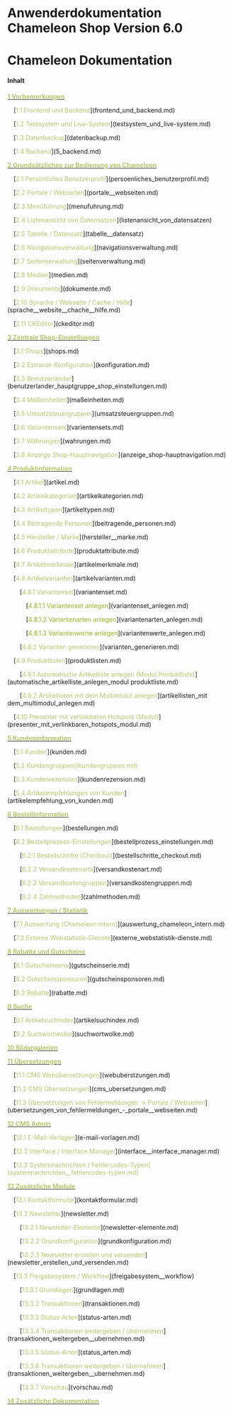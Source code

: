 Anwenderdokumentation Chameleon Shop Version 6.0
=======

# Chameleon Dokumentation

#### Inhalt

[**<span style="color:#B7C66E">1 Vorbemerkungen</span>**](README.md)

<p style="text-indent: 1em;">[<span style="color:#B7C66E">1.1 Frontend und Backend</span>](frontend_und_backend.md)

<p style="text-indent: 1em;">[<span style="color:#B7C66E">1.2 Testsystem und Live-System</span>](testsystem_und_live-system.md)

<p style="text-indent: 1em;">[<span style="color:#B7C66E">1.3 Datenbackup</span>](datenbackup.md)

<p style="text-indent: 1em;">[<span style="color:#B7C66E">1.4 Backend</span>](5_backend.md)




[**<span style="color:#B7C66E">2 Grundsätzliches zur Bedienung von Chameleon</span>**](grundsatzliches_zur_bedienung_von_chameleon.md)

<p style="text-indent: 1em;">[<span style="color:#B7C66E">2.1 Persönliches Benutzerprofil</span>](persoenliches_benutzerprofil.md)

<p style="text-indent: 1em;">[<span style="color:#B7C66E">2.2 Portale / Webseiten</span>](portale__webseiten.md)

<p style="text-indent: 1em;">[<span style="color:#B7C66E">2.3 Menüführung</span>](menufuhrung.md)

<p style="text-indent: 1em;">[<span style="color:#B7C66E">2.4 Listenansicht von Datensätzen</span>](listenansicht_von_datensatzen)

<p style="text-indent: 1em;">[<span style="color:#B7C66E">2.5 Tabelle / Datensatz</span>](tabelle__datensatz)

<p style="text-indent: 1em;">[<span style="color:#B7C66E">2.6 Navigationsverwaltung</span>](navigationsverwaltung.md)

<p style="text-indent: 1em;">[<span style="color:#B7C66E">2.7 Seitenverwaltung</span>](seitenverwaltung.md)

<p style="text-indent: 1em;">[<span style="color:#B7C66E">2.8 Medien</span>](medien.md)

<p style="text-indent: 1em;">[<span style="color:#B7C66E">2.9 Dokumente</span>](dokumente.md)

<p style="text-indent: 1em;">[<span style="color:#B7C66E">2.10 Sprache / Webseite / Cache / Hilfe</span>](sprache__website__chache__hilfe.md)

<p style="text-indent: 1em;">[<span style="color:#B7C66E">2.11 CKEditor</span>](ckeditor.md)



[**<span style="color:#B7C66E">3 Zentrale Shop-Einstellungen</span>**](zentrale_shop-einstellungen.md)

<p style="text-indent: 1em;">[<span style="color:#B7C66E">3.1 Shops</span>](shops.md)

<p style="text-indent: 1em;">[<span style="color:#B7C66E">3.2 Extranet-Konfiguration</span>](konfiguration.md)

<p style="text-indent: 1em;">[<span style="color:#B7C66E">3.3 Benutzerländer</span>](benutzerlander_hauptgruppe_shop_einstellungen.md)

<p style="text-indent: 1em;">[<span style="color:#B7C66E">3.4 Maßeinheiten</span>](maßeinheiten.md)

<p style="text-indent: 1em;">[<span style="color:#B7C66E">3.5 Umsatzsteuergruppen</span>](umsatzsteuergruppen.md)

<p style="text-indent: 1em;">[<span style="color:#B7C66E">3.6 Variantensets</span>](varientensets.md)

<p style="text-indent: 1em;">[<span style="color:#B7C66E">3.7 Währungen</span>](wahrungen.md)

<p style="text-indent: 1em;">[<span style="color:#B7C66E">3.8 Anzeige Shop-Hauptnavigation</span>](anzeige_shop-hauptnavigation.md)



[**<span style="color:#B7C66E">4 Produktinformation</span>**](produktinformation.md)

<p style="text-indent: 1em;">[<span style="color:#B7C66E">4.1 Artikel</span>](artikel.md)

<p style="text-indent: 1em;">[<span style="color:#B7C66E">4.2 Artikelkategorien</span>](artikelkategorien.md)

<p style="text-indent: 1em;">[<span style="color:#B7C66E">4.3 Artikeltypen</span>](artikeltypen.md)

<p style="text-indent: 1em;">[<span style="color:#B7C66E">4.4 Beitragende Personen</span>](beitragende_personen.md)

<p style="text-indent: 1em;">[<span style="color:#B7C66E">4.5 Hersteller / Marke</span>](hersteller__marke.md)

<p style="text-indent: 1em;">[<span style="color:#B7C66E">4.6 Produktattribute</span>](produktattribute.md)

<p style="text-indent: 1em;">[<span style="color:#B7C66E">4.7 Artikelmerkmale</span>](artikelmerkmale.md)

<p style="text-indent: 1em;">[<span style="color:#B7C66E">4.8 Artikelvarianten</span>](artikelvarianten.md)

<p style="text-indent: 2em;">[<span style="color:#B7C66E">4.8.1 Variantenset</span>](variantenset.md)

<p style="text-indent: 3em;">[<span style="color:#99B122">4.8.1.1 Variantenset anlegen</span>](variantenset_anlegen.md)

<p style="text-indent: 3em;">[<span style="color:#99B122">4.8.1.2 Variantenarten anlegen</span>](variantenarten_anlegen.md)

<p style="text-indent: 3em;">[<span style="color:#99B122">4.8.1.3 Variantenwerte anlegen</span>](variantenwerte_anlegen.md)

<p style="text-indent: 2em;">[<span style="color:#B7C66E">4.8.2 Varianten generieren</span>](varianten_generieren.md)

<p style="text-indent: 1em;">[<span style="color:#B7C66E">4.9 Produktlisten</span>](produktlisten.md)

<p style="text-indent: 2em;">[<span style="color:#B7C66E">4.9.1 Automatische Artikelliste anlegen (Modul Produktliste)</span>](automatische_artikelliste_anlegen_modul produktliste.md)

<p style="text-indent: 2em;">[<span style="color:#B7C66E">4.9.2 Artikellisten mit dem Multimodul anlegen</span>](artikellisten_mit dem_multimodul_anlegen.md)

<p style="text-indent: 1em;">[<span style="color:#B7C66E">4.10 Presenter mit verlinkbaren Hotspots (Modul)</span>](presenter_mit_verlinkbaren_hotspots_modul.md)




[**<span style="color:#B7C66E">5 Kundeninformation</span>**](kundeninformation.md)

<p style="text-indent: 1em;">[<span style="color:#B7C66E">5.1 Kunden</span>](kunden.md)

<p style="text-indent: 1em;">[<span style="color:#B7C66E">5.2 Kundengruppen<span>](kundengruppen.md)

<p style="text-indent: 1em;">[<span style="color:#B7C66E">5.3 Kundenrezension</span>](kundenrezension.md)

<p style="text-indent: 1em;">[<span style="color:#B7C66E">5.4 Artikelempfehlungen von Kunden</span>](artikelempfehlung_von_kunden.md)




[**<span style="color:#B7C66E">6 Bestellinformation</span>**](bestellinformation.md)

<p style="text-indent: 1em;">[<span style="color:#B7C66E">6.1 Bestellungen</span>](bestellungen.md)

<p style="text-indent: 1em;">[<span style="color:#B7C66E">6.2 Bestellprozess-Einstellungen</span>](bestellprozess_einstellungen.md)

<p style="text-indent: 2em;">[<span style="color:#B7C66E">6.2.1 Bestellschritte (Checkout)</span>](bestellschritte_checkout.md)

<p style="text-indent: 2em;">[<span style="color:#B7C66E">6.2.2 Versandkostenarts</span>](versandkostenart.md)

<p style="text-indent: 2em;">[<span style="color:#B7C66E">6.2.3 Versandkostengruppen</span>](versandkostengruppen.md)

<p style="text-indent: 2em;">[<span style="color:#B7C66E">6.2.4 Zahlmethoden</span>](zahlmethoden.md)




[**<span style="color:#B7C66E">7 Auswertungen / Statistik</span>**](auswertungen__statistik.md)

<p style="text-indent: 1em;">[<span style="color:#B7C66E">7.1 Auswertung (Chameleon intern)</span>](auswertung_chameleon_intern.md)

<p style="text-indent: 1em;">[<span style="color:#B7C66E">7.2 Externe Webstatistik-Dienste</span>](externe_webstatistik-dienste.md)




[**<span style="color:#B7C66E">8 Rabatte und Gutscheine</span>**](rabatte_und_gutscheine.md)

<p style="text-indent: 1em;">[<span style="color:#B7C66E">8.1 Gutscheinserie</span>](gutscheinserie.md)

<p style="text-indent: 1em;">[<span style="color:#B7C66E">8.2 Gutscheinsponsoren</span>](gutscheinsponsoren.md)

<p style="text-indent: 1em;">[<span style="color:#B7C66E">8.3 Rabatte</span>](rabatte.md)




[**<span style="color:#B7C66E">9 Suche</span>**](suche.md)

<p style="text-indent: 1em;">[<span style="color:#B7C66E">9.1 Artikelsuchindex</span>](artikelsuchindex.md)

<p style="text-indent: 1em;">[<span style="color:#B7C66E">9.2 Suchwortwolke</span>](suchwortwolke.md)



[**<span style="color:#B7C66E">10 Bildergalerien</span>**](bildergalerien.md)




[**<span style="color:#B7C66E">11 Übersetzungen</span>**](ubersetzungen.md)

<p style="text-indent: 1em;">[<span style="color:#B7C66E">11.1 CMS Webübersetzungen</span>](webuberstzungen.md)

<p style="text-indent: 1em;">[<span style="color:#B7C66E">11.2 CMS Übersetzungen</span>](cms_ubersetzungen.md)

<p style="text-indent: 1em;">[<span style="color:#B7C66E">11.3 Übersetzungen von Fehlermeldungen -> Portale / Webseiten</span>](ubersetzungen_von_fehlermeldungen_-_portale__webseiten.md)






[**<span style="color:#B7C66E">12 CMS Admin</span>**](cms_admin.md)

<p style="text-indent: 1em;">[<span style="color:#B7C66E">12.1 E-Mail-Vorlagen</span>](e-mail-vorlagen.md)

<p style="text-indent: 1em;">[<span style="color:#B7C66E">12.2 Interface / Interface Manager</span>](interface__interface_manager.md)

<p style="text-indent: 1em;">[<span style="color:#B7C66E">12.3 Systemnachrichten / Fehlercodes-Typen<span>](systemnachrichten__fehlercodes-typen.md)



[**<span style="color:#B7C66E">13 Zusätzliche Module</span>**](zusatzliche_module.md)

<p style="text-indent: 1em;">[<span style="color:#B7C66E">13.1 Kontaktformular</span>](kontaktformular.md)

<p style="text-indent: 1em;">[<span style="color:#B7C66E">13.2 Newsletter</span>](newsletter.md)

<p style="text-indent: 2em;">[<span style="color:#B7C66E">13.2.1 Newsletter-Elemente</span>](newsletter-elemente.md)

<p style="text-indent: 2em;">[<span style="color:#B7C66E">13.2.2 Grundkonfiguration</span>](grundkonfiguration.md)

<p style="text-indent: 2em;">[<span style="color:#B7C66E">13.2.3 Newsletter erstellen und versenden</span>](newsletter_erstellen_und_versenden.md)

<p style="text-indent: 1em;">[<span style="color:#B7C66E">13.3 Freigabesystem / Workflow</span>](freigabesystem__workflow)

<p style="text-indent: 2em;">[<span style="color:#B7C66E">13.3.1 Grundlagen</span>](grundlagen.md)

<p style="text-indent: 2em;">[<span style="color:#B7C66E">13.3.2 Transaktionen</span>](transaktionen.md)

<p style="text-indent: 2em;">[<span style="color:#B7C66E">13.3.3 Status-Arten</span>](status-arten.md)

<p style="text-indent: 2em;">[<span style="color:#B7C66E">13.3.4 Transaktionen weitergeben / übernehmen</span>](transaktionen_weitergeben__ubernehmen.md)

<p style="text-indent: 2em;">[<span style="color:#B7C66E">13.3.5 Status-Arten</span>](status_arten.md)

<p style="text-indent: 2em;">[<span style="color:#B7C66E">13.3.6 Transaktionen weitergeben / übernehmen</span>](transaktionen_weitergeben__ubernehmen.md)

<p style="text-indent: 2em;">[<span style="color:#B7C66E">13.3.7 Vorschau</span>](vorschau.md)




[**<span style="color:#B7C66E">14 Zusätzliche Dokumentation</span>**](zusatzliche_dokumentation.md)